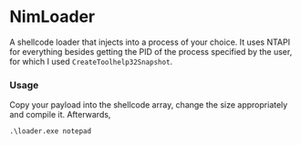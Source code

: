 # NimLoader

A shellcode loader that injects into a process of your choice. It uses NTAPI for everything besides getting the PID of the process specified by the user, for which I used `CreateToolhelp32Snapshot`.

### Usage

Copy your payload into the shellcode array, change the size appropriately and compile it. Afterwards, 

`.\loader.exe notepad`
